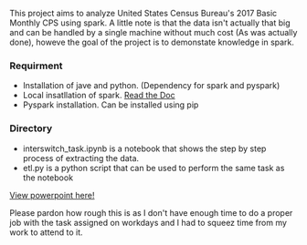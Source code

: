 This project aims to analyze United States Census Bureau's 2017 Basic Monthly CPS using spark. A little note is that the data isn't actually that big and can be handled by a single machine without much cost (As was actually done), howeve the goal of the project is to demonstate knowledge in spark.

### Requirment
* Installation of jave and python. (Dependency for spark and pyspark)
* Local insatllation of spark. [Read the Doc](https://spark.apache.org/docs/latest/)
* Pyspark installation. Can be installed using pip

### Directory
* interswitch_task.ipynb is a notebook that shows the step by step process of extracting the data.
* etl.py is a python script that can be used to perform the same task as the notebook


[View powerpoint here!](https://docs.google.com/presentation/d/1LhCtQq-DNMEaBbd1Z8ET-rUDIlw6kc08/edit?usp=sharing&ouid=103429076205127856999&rtpof=true&sd=true)

Please pardon how rough this is as I don't have enough time to do a proper job with the task assigned on workdays and I had to squeez time from my work to attend to it. 